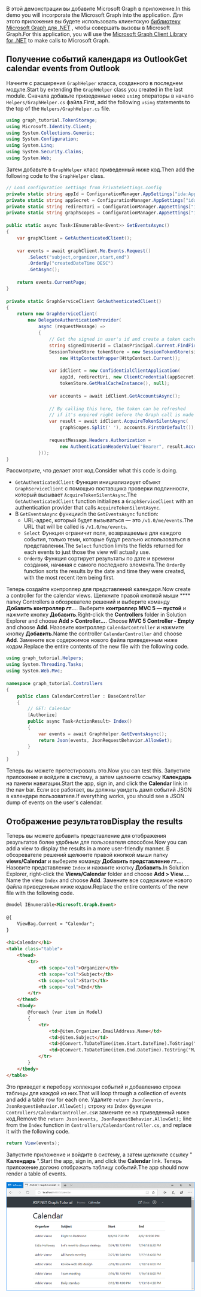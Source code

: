 <!-- markdownlint-disable MD002 MD041 -->

<span data-ttu-id="9ff11-101">В этой демонстрации вы добавите Microsoft Graph в приложение.</span><span class="sxs-lookup"><span data-stu-id="9ff11-101">In this demo you will incorporate the Microsoft Graph into the application.</span></span> <span data-ttu-id="9ff11-102">Для этого приложения вы будете использовать клиентскую [библиотеку Microsoft Graph для .NET](https://github.com/microsoftgraph/msgraph-sdk-dotnet) , чтобы совершать вызовы в Microsoft Graph.</span><span class="sxs-lookup"><span data-stu-id="9ff11-102">For this application, you will use the [Microsoft Graph Client Library for .NET](https://github.com/microsoftgraph/msgraph-sdk-dotnet) to make calls to Microsoft Graph.</span></span>

## <a name="get-calendar-events-from-outlook"></a><span data-ttu-id="9ff11-103">Получение событий календаря из Outlook</span><span class="sxs-lookup"><span data-stu-id="9ff11-103">Get calendar events from Outlook</span></span>

<span data-ttu-id="9ff11-104">Начните с расширения `GraphHelper` класса, созданного в последнем модуле.</span><span class="sxs-lookup"><span data-stu-id="9ff11-104">Start by extending the `GraphHelper` class you created in the last module.</span></span> <span data-ttu-id="9ff11-105">Сначала добавьте приведенные ниже `using` операторы в начало `Helpers/GraphHelper.cs` файла.</span><span class="sxs-lookup"><span data-stu-id="9ff11-105">First, add the following `using` statements to the top of the `Helpers/GraphHelper.cs` file.</span></span>

```cs
using graph_tutorial.TokenStorage;
using Microsoft.Identity.Client;
using System.Collections.Generic;
using System.Configuration;
using System.Linq;
using System.Security.Claims;
using System.Web;
```

<span data-ttu-id="9ff11-106">Затем добавьте в `GraphHelper` класс приведенный ниже код.</span><span class="sxs-lookup"><span data-stu-id="9ff11-106">Then add the following code to the `GraphHelper` class.</span></span>

```cs
// Load configuration settings from PrivateSettings.config
private static string appId = ConfigurationManager.AppSettings["ida:AppId"];
private static string appSecret = ConfigurationManager.AppSettings["ida:AppSecret"];
private static string redirectUri = ConfigurationManager.AppSettings["ida:RedirectUri"];
private static string graphScopes = ConfigurationManager.AppSettings["ida:AppScopes"];

public static async Task<IEnumerable<Event>> GetEventsAsync()
{
    var graphClient = GetAuthenticatedClient();

    var events = await graphClient.Me.Events.Request()
        .Select("subject,organizer,start,end")
        .OrderBy("createdDateTime DESC")
        .GetAsync();

    return events.CurrentPage;
}

private static GraphServiceClient GetAuthenticatedClient()
{
    return new GraphServiceClient(
        new DelegateAuthenticationProvider(
            async (requestMessage) =>
            {
                // Get the signed in user's id and create a token cache
                string signedInUserId = ClaimsPrincipal.Current.FindFirst(ClaimTypes.NameIdentifier).Value;
                SessionTokenStore tokenStore = new SessionTokenStore(signedInUserId,
                    new HttpContextWrapper(HttpContext.Current));

                var idClient = new ConfidentialClientApplication(
                    appId, redirectUri, new ClientCredential(appSecret),
                    tokenStore.GetMsalCacheInstance(), null);

                var accounts = await idClient.GetAccountsAsync();

                // By calling this here, the token can be refreshed
                // if it's expired right before the Graph call is made
                var result = await idClient.AcquireTokenSilentAsync(
                    graphScopes.Split(' '), accounts.FirstOrDefault());

                requestMessage.Headers.Authorization =
                    new AuthenticationHeaderValue("Bearer", result.AccessToken);
            }));
}
```

<span data-ttu-id="9ff11-107">Рассмотрите, что делает этот код.</span><span class="sxs-lookup"><span data-stu-id="9ff11-107">Consider what this code is doing.</span></span>

- <span data-ttu-id="9ff11-108">`GetAuthenticatedClient` Функция инициализирует объект `GraphServiceClient` с помощью поставщика проверки подлинности, который вызывает `AcquireTokenSilentAsync`.</span><span class="sxs-lookup"><span data-stu-id="9ff11-108">The `GetAuthenticatedClient` function initializes a `GraphServiceClient` with an authentication provider that calls `AcquireTokenSilentAsync`.</span></span>
- <span data-ttu-id="9ff11-109">В `GetEventsAsync` функции:</span><span class="sxs-lookup"><span data-stu-id="9ff11-109">In the `GetEventsAsync` function:</span></span>
  - <span data-ttu-id="9ff11-110">URL-адрес, который будет вызываться — это `/v1.0/me/events`.</span><span class="sxs-lookup"><span data-stu-id="9ff11-110">The URL that will be called is `/v1.0/me/events`.</span></span>
  - <span data-ttu-id="9ff11-111">`Select` Функция ограничит поля, возвращаемые для каждого события, только теми, которые будут реально использоваться в представлении.</span><span class="sxs-lookup"><span data-stu-id="9ff11-111">The `Select` function limits the fields returned for each events to just those the view will actually use.</span></span>
  - <span data-ttu-id="9ff11-112">`OrderBy` Функция сортирует результаты по дате и времени создания, начиная с самого последнего элемента.</span><span class="sxs-lookup"><span data-stu-id="9ff11-112">The `OrderBy` function sorts the results by the date and time they were created, with the most recent item being first.</span></span>

<span data-ttu-id="9ff11-113">Теперь создайте контроллер для представлений календаря.</span><span class="sxs-lookup"><span data-stu-id="9ff11-113">Now create a controller for the calendar views.</span></span> <span data-ttu-id="9ff11-114">Щелкните правой кнопкой мыши \*\*\*\* папку Controllers в обозревателе решений и выберите команду **Добавить контроллер _гт_..**.. Выберите **контроллер MVC 5 — пустой** и нажмите кнопку **Добавить**.</span><span class="sxs-lookup"><span data-stu-id="9ff11-114">Right-click the **Controllers** folder in Solution Explorer and choose **Add > Controller...**. Choose **MVC 5 Controller - Empty** and choose **Add**.</span></span> <span data-ttu-id="9ff11-115">Назовите контроллер `CalendarController` и нажмите кнопку **Добавить**.</span><span class="sxs-lookup"><span data-stu-id="9ff11-115">Name the controller `CalendarController` and choose **Add**.</span></span> <span data-ttu-id="9ff11-116">Замените все содержимое нового файла приведенным ниже кодом.</span><span class="sxs-lookup"><span data-stu-id="9ff11-116">Replace the entire contents of the new file with the following code.</span></span>

```cs
using graph_tutorial.Helpers;
using System.Threading.Tasks;
using System.Web.Mvc;

namespace graph_tutorial.Controllers
{
    public class CalendarController : BaseController
    {
        // GET: Calendar
        [Authorize]
        public async Task<ActionResult> Index()
        {
            var events = await GraphHelper.GetEventsAsync();
            return Json(events, JsonRequestBehavior.AllowGet);
        }
    }
}
```

<span data-ttu-id="9ff11-117">Теперь вы можете протестировать это.</span><span class="sxs-lookup"><span data-stu-id="9ff11-117">Now you can test this.</span></span> <span data-ttu-id="9ff11-118">Запустите приложение и войдите в систему, а затем щелкните ссылку **Календарь** на панели навигации.</span><span class="sxs-lookup"><span data-stu-id="9ff11-118">Start the app, sign in, and click the **Calendar** link in the nav bar.</span></span> <span data-ttu-id="9ff11-119">Если все работает, вы должны увидеть дамп событий JSON в календаре пользователя.</span><span class="sxs-lookup"><span data-stu-id="9ff11-119">If everything works, you should see a JSON dump of events on the user's calendar.</span></span>

## <a name="display-the-results"></a><span data-ttu-id="9ff11-120">Отображение результатов</span><span class="sxs-lookup"><span data-stu-id="9ff11-120">Display the results</span></span>

<span data-ttu-id="9ff11-121">Теперь вы можете добавить представление для отображения результатов более удобным для пользователя способом.</span><span class="sxs-lookup"><span data-stu-id="9ff11-121">Now you can add a view to display the results in a more user-friendly manner.</span></span> <span data-ttu-id="9ff11-122">В обозревателе решений щелкните правой кнопкой мыши папку **views/Calendar** и выберите команду **Добавить представление _гт_..**.. Назовите представление `Index` и нажмите кнопку **Добавить**.</span><span class="sxs-lookup"><span data-stu-id="9ff11-122">In Solution Explorer, right-click the **Views/Calendar** folder and choose **Add > View...**. Name the view `Index` and choose **Add**.</span></span> <span data-ttu-id="9ff11-123">Замените все содержимое нового файла приведенным ниже кодом.</span><span class="sxs-lookup"><span data-stu-id="9ff11-123">Replace the entire contents of the new file with the following code.</span></span>

```html
@model IEnumerable<Microsoft.Graph.Event>

@{
    ViewBag.Current = "Calendar";
}

<h1>Calendar</h1>
<table class="table">
    <thead>
        <tr>
            <th scope="col">Organizer</th>
            <th scope="col">Subject</th>
            <th scope="col">Start</th>
            <th scope="col">End</th>
        </tr>
    </thead>
    <tbody>
        @foreach (var item in Model)
        {
            <tr>
                <td>@item.Organizer.EmailAddress.Name</td>
                <td>@item.Subject</td>
                <td>@Convert.ToDateTime(item.Start.DateTime).ToString("M/d/yy h:mm tt")</td>
                <td>@Convert.ToDateTime(item.End.DateTime).ToString("M/d/yy h:mm tt")</td>
            </tr>
        }
    </tbody>
</table>
```

<span data-ttu-id="9ff11-124">Это приведет к перебору коллекции событий и добавлению строки таблицы для каждой из них.</span><span class="sxs-lookup"><span data-stu-id="9ff11-124">That will loop through a collection of events and add a table row for each one.</span></span> <span data-ttu-id="9ff11-125">Удалите `return Json(events, JsonRequestBehavior.AllowGet);` строку из `Index` функции `Controllers/CalendarController.cs`и замените ее на приведенный ниже код.</span><span class="sxs-lookup"><span data-stu-id="9ff11-125">Remove the `return Json(events, JsonRequestBehavior.AllowGet);` line from the `Index` function in `Controllers/CalendarController.cs`, and replace it with the following code.</span></span>

```cs
return View(events);
```

<span data-ttu-id="9ff11-126">Запустите приложение и войдите в систему, а затем щелкните ссылку " **Календарь** ".</span><span class="sxs-lookup"><span data-stu-id="9ff11-126">Start the app, sign in, and click the **Calendar** link.</span></span> <span data-ttu-id="9ff11-127">Теперь приложение должно отображать таблицу событий.</span><span class="sxs-lookup"><span data-stu-id="9ff11-127">The app should now render a table of events.</span></span>

![Снимок экрана С таблицей событий](./images/add-msgraph-01.png)